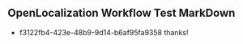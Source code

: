 ## OpenLocalization Workflow Test MarkDown
* f3122fb4-423e-48b9-9d14-b6af95fa9358 thanks!

<!--HONumber=Jul16_HO3-->


